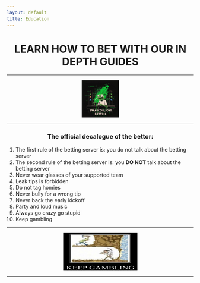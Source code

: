 ```yaml
---
layout: default
title: Education
---  
```



# **<center>LEARN HOW TO BET WITH OUR IN DEPTH GUIDES</center>**  

___  

<p align="center">
  <img src="/assets/images/SWAGCOGLOGO.jpg" height="100">
</p>  

___  
  
### **<center>The official decalogue of the bettor:</center>**
1. The first rule of the betting server is: you do not talk about the betting server
2. The second rule of the betting server is: you **DO NOT** talk about the betting server
3. Never wear glasses of your supported team
4. Leak tips is forbidden
5. Do not tag homies
6. Never bully for a wrong tip
7. Never back the early kickoff
8. Party and loud music
9. Always go crazy go stupid
10. Keep gambling  

___  

<p align="center">
  <img src="/assets/images/keepgambling.webp" width="200" height="100">
</p>  

___




